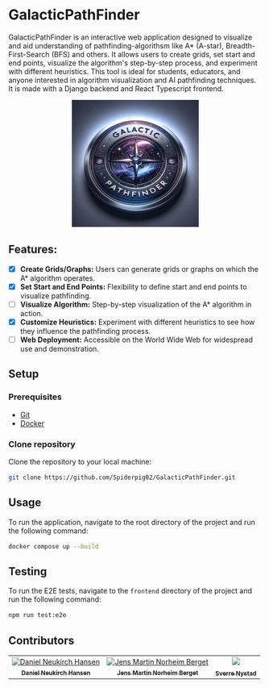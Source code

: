 ﻿# GalacticPathFinder

GalacticPathFinder is an interactive web application designed to visualize and aid understanding of pathfinding-algorithsm like A* (A-star), Breadth-First-Search (BFS) and others. It allows users to create grids, set start and end points, visualize the algorithm's step-by-step process, and experiment with different heuristics. This tool is ideal for students, educators, and anyone interested in algorithm visualization and AI pathfinding techniques. It is made with a Django backend and React Typescript frontend.

<div align="center">
<img src="docs/images/GalacticPathfinderLogo.png" width="50%">
</div>

## Features:

- [x] **Create Grids/Graphs:** Users can generate grids or graphs on which the A\* algorithm operates.
- [x] **Set Start and End Points:** Flexibility to define start and end points to visualize pathfinding.
- [ ] **Visualize Algorithm:** Step-by-step visualization of the A\* algorithm in action.
- [x] **Customize Heuristics:** Experiment with different heuristics to see how they influence the pathfinding process.
- [ ] **Web Deployment:** Accessible on the World Wide Web for widespread use and demonstration.

## Setup

### Prerequisites
- [Git](https://git-scm.com/downloads)
- [Docker](https://www.docker.com/products/docker-desktop/)

### Clone repository
Clone the repository to your local machine:
```bash
git clone https://github.com/Spiderpig02/GalacticPathFinder.git
```

## Usage
To run the application, navigate to the root directory of the project and run the following command:
```bash	
docker compose up --build
```

## Testing
To run the E2E tests, navigate to the `frontend` directory of the project and run the following command:
```bash
npm run test:e2e
```

## Contributors

<table align="center">
  <tr>
    <td align="center">
        <a href="https://github.com/Spiderpig02">
            <img src="https://github.com/Spiderpig02.png?size=100" width="100px;" alt="Daniel Neukirch Hansen"/><br />
            <sub><b>Daniel Neukirch Hansen</b></sub>
        </a>
    </td>
    <td align="center">
        <a href="https://github.com/Jensern1">
            <img src="https://github.com/Jensern1.png?size=100" width="100px;" alt="Jens Martin Norheim Berget"/><br />
            <sub><b>Jens Martin Norheim Berget</b></sub>
        </a>
    </td>
    <td align="center">
        <a href="https://github.com/SverreNystad">
            <img src="https://github.com/SverreNystad.png?size=100" width="100px;"/><br />
            <sub><b>Sverre Nystad</b></sub>
        </a>
    </td>
  </tr>
</table>
